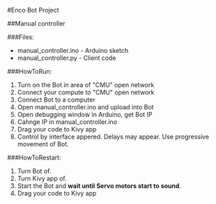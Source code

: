 #Enco Bot Project

##Manual controller

###Files:
* manual_controller.ino - Arduino sketch
* manual_controller.py - Client code

###HowToRun:
1. Turn on the Bot in area of "CMU" open network
2. Connect your compute to "CMU" open network
3. Connect Bot to a computer
4. Open manual_controller.ino and upload into Bot
5. Open debugging window in Arduino, get Bot IP
6. Cahnge IP in manual_controller.ino
7. Drag your code to Kivy app
8. Control by interface appered. Delays may appear. Use progressive movement of Bot.

###HowToRestart:
1. Turn Bot of.
2. Turn Kivy app of.
3. Start the Bot and **wait until Servo motors start to sound**.
4. Drag your code to Kivy app



